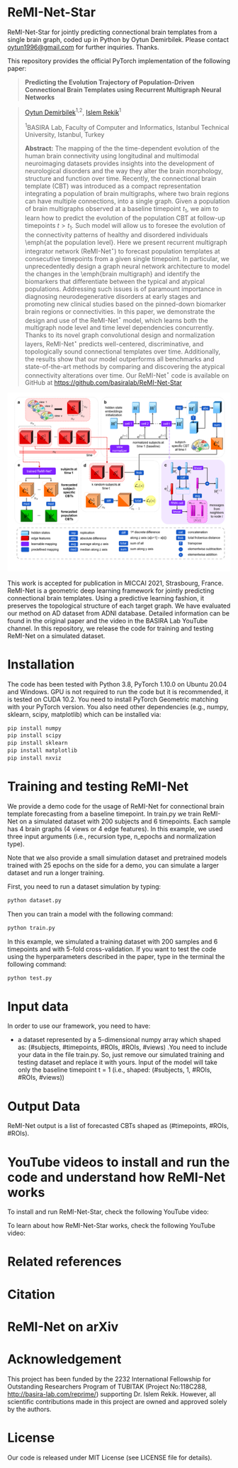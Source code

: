 # ReMI-Net-Star
ReMI-Net-Star for jointly predicting connectional brain templates from a single brain graph, coded up in Python by Oytun Demirbilek. Please contact oytun1996@gmail.com for further inquiries. Thanks. 

This repository provides the official PyTorch implementation of the following paper:

> **Predicting the Evolution Trajectory of Population-Driven Connectional Brain Templates using Recurrent Multigraph Neural Networks**

> [Oytun Demirbilek](https://github.com/oytundemirbilek)<sup>1,2</sup>, [Islem Rekik](https://basira-lab.com/)<sup>1</sup>
> 
> <sup>1</sup>BASIRA Lab, Faculty of Computer and Informatics, Istanbul Technical University, Istanbul, Turkey
>
> **Abstract:** The mapping of the the time-dependent evolution of the human brain connectivity using longitudinal and multimodal neuroimaging datasets provides insights into the development of neurological disorders and the way they alter the brain morphology, structure and function over time. Recently, the connectional brain template (CBT) was introduced as a compact representation integrating a population of brain multigraphs, where two brain regions can have multiple connections, into a single graph. Given a population of brain multigraphs observed at a baseline timepoint $t_1$,  we aim to learn how to predict the evolution of the population CBT at follow-up timepoints $t>t_1$. Such model will allow us to foresee the evolution of the connectivity patterns of healthy and disordered individuals \emph{at the population level}.  Here we present recurrent multigraph integrator network (ReMI-Net$^{\star}$) to forecast population templates at consecutive timepoints from a given single timepoint. In particular, we unprecedentedly design a graph neural network architecture to model the changes in the \emph{brain multigraph} and identify the biomarkers that differentiate between the typical and atypical populations. Addressing such issues is of paramount importance in diagnosing neurodegenerative disorders at early stages and promoting new clinical studies based on the pinned-down biomarker brain regions or connectivities. In this paper, we demonstrate the design and use of the ReMI-Net$^{\star}$ model, which learns both the multigraph node level and time level dependencies concurrently. Thanks to its novel graph convolutional design and normalization layers, ReMI-Net$^{\star}$ predicts well-centered, discriminative, and topologically sound connectional templates over time. Additionally, the results show that our model outperforms all benchmarks and state-of-the-art methods by comparing and discovering the atypical connectivity alterations over time. Our ReMI-Net$^{\star}$ code is available on GitHub at https://github.com/basiralab/ReMI-Net-Star

<p align="center">
  <img src="./journal_main_fig3.png">
</p>

This work is accepted for publication in MICCAI 2021, Strasbourg, France. ReMI-Net is a geometric deep learning framework for jointly predicting connectional brain templates. Using a predictive learning fashion, it preserves the topological structure of each target graph. We have evaluated our method on AD dataset from ADNI database. Detailed information can be found in the original paper and the video in the BASIRA Lab YouTube channel. In this repository, we release the code for training and testing ReMI-Net on a simulated dataset.

# Installation

The code has been tested with Python 3.8, PyTorch 1.10.0 on Ubuntu 20.04 and Windows. GPU is not required to run the code but it is recommended, it is tested on CUDA 10.2. You need to install PyTorch Geometric matching with your PyTorch version. You also need other dependencies (e.g., numpy, sklearn, scipy, matplotlib) which can be installed via: 

```bash
pip install numpy
pip install scipy
pip install sklearn
pip install matplotlib
pip install nxviz
```

# Training and testing ReMI-Net

We provide a demo code for the usage of ReMI-Net for connectional brain template forecasting from a baseline timepoint. In train.py we train ReMI-Net on a simulated dataset with 200 subjects and 6 timepoints. Each sample has 4 brain graphs (4 views or 4 edge features). In this example, we used three input arguments (i.e., recursion type, n_epochs and normalization type).

Note that we also provide a small simulation dataset and pretrained models trained with 25 epochs on the side for a demo, you can simulate a larger dataset and run a longer training.

First, you need to run a dataset simulation by typing:

```bash
python dataset.py
```

Then you can train a model with the following command:

```bash
python train.py
```

In this example, we simulated a training dataset with 200 samples and 6 timepoints and with 5-fold cross-validation. If you want to test the code using the hyperparameters described in the paper, type in the terminal the following command:

```bash
python test.py
```

# Input data

In order to use our framework, you need to have:

* a dataset represented by a 5-dimensional numpy array which shaped as: (#subjects, #timepoints, #ROIs, #ROIs, #views) .You need to include your data in the file train.py. So, just remove our simulated training and testing dataset and replace it with yours. Input of the model will take only the baseline timepoint t = 1 (i.e., shaped: (#subjects, 1, #ROIs, #ROIs, #views))

# Output Data

ReMI-Net output is a list of forecasted CBTs shaped as (#timepoints, #ROIs, #ROIs).


# YouTube videos to install and run the code and understand how ReMI-Net works

To install and run ReMI-Net-Star, check the following YouTube video:


To learn about how ReMI-Net-Star works, check the following YouTube video:


# Related references


# Citation


# ReMI-Net on arXiv


# Acknowledgement

This project has been funded by the 2232 International Fellowship for Outstanding Researchers Program of TUBITAK (Project No:118C288, http://basira-lab.com/reprime/) supporting Dr. Islem Rekik. However, all scientific contributions made in this project are owned and approved solely by the authors.

# License
Our code is released under MIT License (see LICENSE file for details).


